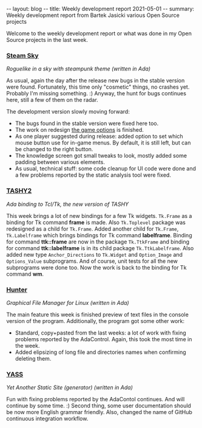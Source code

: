 -- layout: blog
-- title: Weekly development report 2021-05-01
-- summary: Weekly development report from Bartek Jasicki various Open Source projects

Welcome to the weekly development report or what was done in my Open Source
projects in the last week.

### [Steam Sky](https://www.laeran.pl/repositories/steamsky)

*Roguelike in a sky with steampunk theme (written in Ada)*

As usual, again the day after the release new bugs in the stable version were
found. Fortunately, this time only "cosmetic" things, no crashes yet. Probably
I'm missing something. :) Anyway, the hunt for bugs continues here, still a
few of them on the radar.

The development version slowly moving forward:

* The bugs found in the stable version were fixed here too.
* The work on redesign [the game options](https://imgur.com/SlUwayo) is
  finished.
* As one player suggested during release: added option to set which mouse
  button use for in-game menus. By default, it is still left, but can be
  changed to the right button.
* The knowledge screen got small tweaks to look, mostly added some padding
  between various elements.
* As usual, technical stuff: some code cleanup for UI code were done and a few
  problems reported by the static analysis tool were fixed.

### [TASHY2](https://www.laeran.pl/repositories/tashy2)

*Ada binding to Tcl/Tk, the new version of TASHY*

This week brings a lot of new bindings for a few Tk widgets. `Tk.Frame` as a
binding for Tk command **frame** is made. Also `Tk.Toplevel` package was
redesigned as a child for `Tk.Frame`. Added another child for `Tk.Frame`,
`Tk.Labelframe` which brings bindings for Tk command **labelframe**. Binding
for command **ttk::frame** are now in the package `Tk.TtkFrame` and binding for
command **ttk::labelframe** is in its child package `Tk.TtkLabelframe`. Also
added new type `Anchor_Directions` to `Tk.Widget` and `Option_Image` and
`Options_Value` subprograms. And of course, unit tests for all the new
subprograms were done too. Now the work is back to the binding for Tk command
**wm**.

### [Hunter](https://www.laeran.pl/repositories/hunter)

*Graphical File Manager for Linux (written in Ada)*

The main feature this week is finished preview of text files in the console
version of the program. Additionally, the program got some other work:

* Standard, copy+pasted from the last weeks: a lot of work with fixing problems
  reported by the AdaControl. Again, this took the most time in the week.
* Added elipsizing of long file and directories names when confirming deleting
  them.

### [YASS](https://www.laeran.pl/repositories/yass)

*Yet Another Static Site (generator) (written in Ada)*

Fun with fixing problems reported by the AdaContol continues. And will continue
by some time. :) Second thing, some user documentation should be now more
English grammar friendly. Also, changed the name of GitHub continuous
integration workflow.
